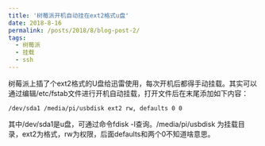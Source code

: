 ```yaml
---
title: '树莓派开机自动挂在ext2格式u盘'
date: 2018-8-16
permalink: /posts/2018/8/blog-post-2/
tags:
  - 树莓派
  - 挂载
  - ssh
---
```

树莓派上插了个ext2格式的U盘给迅雷使用，每次开机后都得手动挂载。其实可以通过编辑/etc/fstab文件进行开机自动挂载，打开文件后在末尾添加如下内容：

```
/dev/sda1 /media/pi/usbdisk ext2 rw, defaults 0 0
```

其中/dev/sda1是u盘，可通过命令fdisk -l查询。/media/pi/usbdisk 为挂载目录，ext2为格式，rw为权限，后面defaults和两个0不知道啥意思。